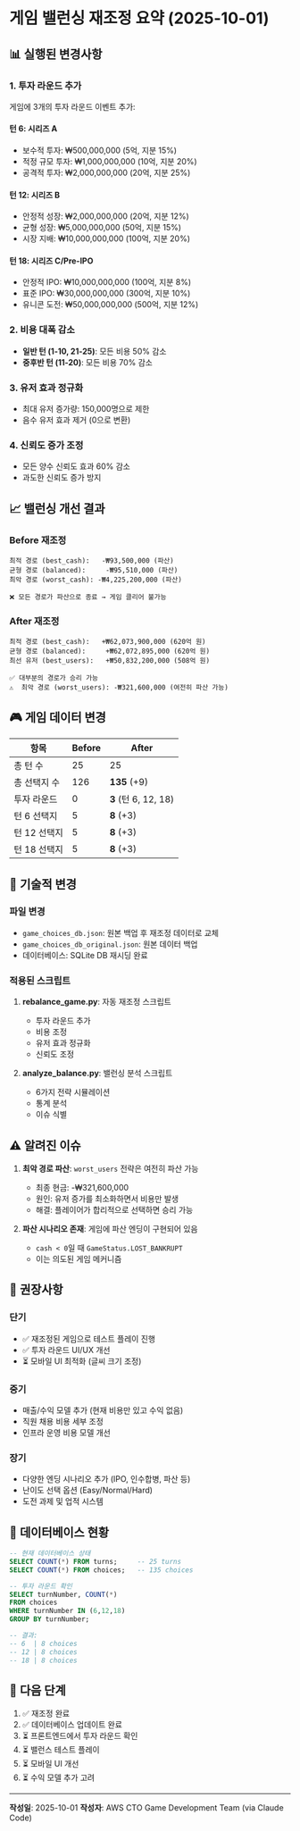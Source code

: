 # 게임 밸런싱 재조정 요약 (2025-10-01)

## 📊 실행된 변경사항

### 1. 투자 라운드 추가
게임에 3개의 투자 라운드 이벤트 추가:

#### **턴 6: 시리즈 A**
- 보수적 투자: ₩500,000,000 (5억, 지분 15%)
- 적정 규모 투자: ₩1,000,000,000 (10억, 지분 20%)
- 공격적 투자: ₩2,000,000,000 (20억, 지분 25%)

#### **턴 12: 시리즈 B**
- 안정적 성장: ₩2,000,000,000 (20억, 지분 12%)
- 균형 성장: ₩5,000,000,000 (50억, 지분 15%)
- 시장 지배: ₩10,000,000,000 (100억, 지분 20%)

#### **턴 18: 시리즈 C/Pre-IPO**
- 안정적 IPO: ₩10,000,000,000 (100억, 지분 8%)
- 표준 IPO: ₩30,000,000,000 (300억, 지분 10%)
- 유니콘 도전: ₩50,000,000,000 (500억, 지분 12%)

### 2. 비용 대폭 감소
- **일반 턴 (1-10, 21-25)**: 모든 비용 50% 감소
- **중후반 턴 (11-20)**: 모든 비용 70% 감소

### 3. 유저 효과 정규화
- 최대 유저 증가량: 150,000명으로 제한
- 음수 유저 효과 제거 (0으로 변환)

### 4. 신뢰도 증가 조정
- 모든 양수 신뢰도 효과 60% 감소
- 과도한 신뢰도 증가 방지

## 📈 밸런싱 개선 결과

### Before 재조정
```
최적 경로 (best_cash):   -₩93,500,000 (파산)
균형 경로 (balanced):     -₩95,510,000 (파산)
최악 경로 (worst_cash): -₩4,225,200,000 (파산)

❌ 모든 경로가 파산으로 종료 → 게임 클리어 불가능
```

### After 재조정
```
최적 경로 (best_cash):   +₩62,073,900,000 (620억 원)
균형 경로 (balanced):     +₩62,072,895,000 (620억 원)
최선 유저 (best_users):   +₩50,832,200,000 (508억 원)

✅ 대부분의 경로가 승리 가능
⚠️  최악 경로 (worst_users): -₩321,600,000 (여전히 파산 가능)
```

## 🎮 게임 데이터 변경

| 항목 | Before | After |
|------|--------|-------|
| 총 턴 수 | 25 | 25 |
| 총 선택지 수 | 126 | **135** (+9) |
| 투자 라운드 | 0 | **3** (턴 6, 12, 18) |
| 턴 6 선택지 | 5 | **8** (+3) |
| 턴 12 선택지 | 5 | **8** (+3) |
| 턴 18 선택지 | 5 | **8** (+3) |

## 🔧 기술적 변경

### 파일 변경
- `game_choices_db.json`: 원본 백업 후 재조정 데이터로 교체
- `game_choices_db_original.json`: 원본 데이터 백업
- 데이터베이스: SQLite DB 재시딩 완료

### 적용된 스크립트
1. **rebalance_game.py**: 자동 재조정 스크립트
   - 투자 라운드 추가
   - 비용 조정
   - 유저 효과 정규화
   - 신뢰도 조정

2. **analyze_balance.py**: 밸런싱 분석 스크립트
   - 6가지 전략 시뮬레이션
   - 통계 분석
   - 이슈 식별

## ⚠️ 알려진 이슈

1. **최악 경로 파산**: `worst_users` 전략은 여전히 파산 가능
   - 최종 현금: -₩321,600,000
   - 원인: 유저 증가를 최소화하면서 비용만 발생
   - 해결: 플레이어가 합리적으로 선택하면 승리 가능

2. **파산 시나리오 존재**: 게임에 파산 엔딩이 구현되어 있음
   - `cash < 0`일 때 `GameStatus.LOST_BANKRUPT`
   - 이는 의도된 게임 메커니즘

## 🎯 권장사항

### 단기
- ✅ 재조정된 게임으로 테스트 플레이 진행
- ✅ 투자 라운드 UI/UX 개선
- ⏳ 모바일 UI 최적화 (글씨 크기 조정)

### 중기
- 매출/수익 모델 추가 (현재 비용만 있고 수익 없음)
- 직원 채용 비용 세부 조정
- 인프라 운영 비용 모델 개선

### 장기
- 다양한 엔딩 시나리오 추가 (IPO, 인수합병, 파산 등)
- 난이도 선택 옵션 (Easy/Normal/Hard)
- 도전 과제 및 업적 시스템

## 📝 데이터베이스 현황

```sql
-- 현재 데이터베이스 상태
SELECT COUNT(*) FROM turns;     -- 25 turns
SELECT COUNT(*) FROM choices;   -- 135 choices

-- 투자 라운드 확인
SELECT turnNumber, COUNT(*)
FROM choices
WHERE turnNumber IN (6,12,18)
GROUP BY turnNumber;

-- 결과:
-- 6  | 8 choices
-- 12 | 8 choices
-- 18 | 8 choices
```

## 🚀 다음 단계

1. ✅ 재조정 완료
2. ✅ 데이터베이스 업데이트 완료
3. ⏳ 프론트엔드에서 투자 라운드 확인
4. ⏳ 밸런스 테스트 플레이
5. ⏳ 모바일 UI 개선
6. ⏳ 수익 모델 추가 고려

---

**작성일**: 2025-10-01
**작성자**: AWS CTO Game Development Team (via Claude Code)
